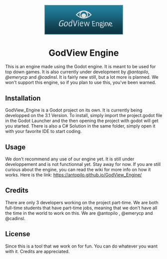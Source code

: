 <p align="center">
<img width="50%"src="/docs/GodViewBanner.png?style=flat-square"
      alt="Logo Banner" />
</p>

<h1 align="center">GodView Engine</h1>

This is an engine made using the Godot engine. It is meant to be used for top down games. It is also currently under development by *@antopilo*, *@emerycp* and *@cadinsl*. It is fairly new still, but a lot more is planned. We won't support this engine, so if you plan to use this, you've been warned.

## Installation
GodView_Engine is a Godot project on its own. It is currently being developped on the 3.1 Version. To install, simply import the project.godot file in the Godot Launcher and the then opening the project with godot will get you started. There is also a C# Solution in the same folder, simply open it with your favorite IDE to start coding.

## Usage
We don't recommend any use of our engine yet. It is still under developpement and is not functionnal yet. Stay away for now. If you are still curious about the engine, you can read the wiki for more info on how it works. Here is the link: https://antopilo.github.io/GodView_Engine/

## Credits
There are only 3 developers working on the project part-time. We are both full-time students that have part-time jobs, meaning that we don't have all the time in the world to work on this. We are @antopilo , @emerycp and @cadinsl.

## License
Since this is a tool that we work on for fun. You can do whatever you want with it. Credits are appreciated.

